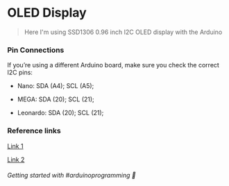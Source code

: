 # OLED Display

> Here I'm using SSD1306 0.96 inch I2C OLED display with the Arduino

### Pin Connections

If you’re using a different Arduino board, make sure you check the correct I2C pins:

- Nano: SDA (A4); SCL (A5);

- MEGA: SDA (20); SCL (21);

- Leonardo: SDA (20); SCL (21);

### Reference links

<a href="https://randomnerdtutorials.com/guide-for-oled-display-with-arduino/">Link 1</a>

<a href="https://lastminuteengineers.com/oled-display-arduino-tutorial/">Link 2</a>

###### Getting started with #arduinoprogramming 🚀
